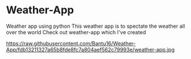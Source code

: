 # Weather-App
Weather app using python
This weather app is to spectate the weather all over the world
Check out weather-app which I've created

https://raw.githubusercontent.com/Bantu16/Weather-App/fdb13211327a65b8fde8fc7a804aef562c79993e/weather-app.jpg

